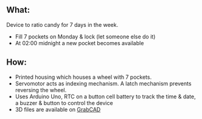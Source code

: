 ## What: 
Device to ratio candy for 7 days in the week. 

- Fill 7 pockets on Monday & lock (let someone else do it)
- At 02:00 midnight a new pocket becomes available

## How: 
- Printed housing which houses a wheel with 7 pockets.
- Servomotor acts as indexing mechanism. A latch mechanism prevents reversing the wheel.
- Uses Arduino Uno, RTC on a button cell battery to track the time & date, a buzzer & button to control the device
- 3D files are available on [GrabCAD](https://grabcad.com/jan.pieter.rijstenbil-1)
